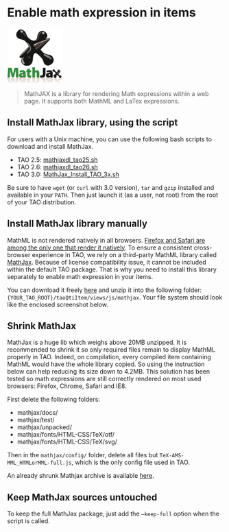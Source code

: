 <!--
created_at: '2013-09-20 08:16:25'
updated_at: '2017-05-11 08:30:00'
authors:
    - 'Vijai Pandey'
contributors:
    - 'Somsack Sipasseuth'
    - 'Jérôme Bogaerts'
    - 'Cyril Hazotte'
    - 'Antoine Robin'
    - 'Jean-Sébastien Conan'
tags:
    - 'Frontend'
    - 'Library'
    - 'JavaScript'
    - 'Math'
-->

# Enable math expression in items

![logo](../resources/third-party/badge-square.png)

> MathJAX is a library for rendering Math expressions within a web page.
> It supports both MathML and LaTex expressions.

## Install MathJax library, using the script

For users with a Unix machine, you can use the following bash scripts to download and install MathJax.

- TAO 2.5: [mathjaxdl_tao25.sh](../resources/third-party/mathjaxdl_tao25.sh)
- TAO 2.6: [mathjaxdl_tao26.sh](../resources/third-party/mathjaxdl_tao26.sh)
- TAO 3.0: [MathJax_Install_TAO_3x.sh](../resources/third-party/MathJax_Install_TAO_3x.sh)

Be sure to have `wget` (or `curl` with 3.0 version), `tar` and `gzip` installed and available in your `PATH`. Then just launch it (as a user, not root) from the root of your TAO distribution.

## Install MathJax library manually

MathML is not rendered natively in all browsers. [Firefox and Safari are among the only one that render it natively](http://caniuse.com/#feat=mathml). To ensure a consistent cross-browser experience in TAO, we rely on a third-party MathML library called [MathJax](http://www.mathjax.org/). Because of license compatibility issue, it cannot be included within the default TAO package. That is why you need to install this library separately to enable math expression in your items.<br/>

You can download it freely [here](http://docs.mathjax.org/en/latest/installation.html#obtaining-mathjax-via-an-archive) and unzip it into the following folder: `{YOUR_TAO_ROOT}/taoQtiItem/views/js/mathjax`. Your file system should look like the enclosed screenshot below.

## Shrink MathJax

MathJax is a huge lib which weighs above 20MB unzipped. It is recommended to shrink it so only required files remain to display MathML properly in TAO. Indeed, on compilation, every compiled item containing MathML would have the whole library copied. So using the instruction below can help reducing its size down to 4.2MB. This solution has been tested so math expressions are still correctly rendered on most used browsers: Firefox, Chrome, Safari and IE8.

First delete the following folders:

- mathjax/docs/
- mathjax/test/
- mathjax/unpacked/
- mathjax/fonts/HTML-CSS/TeX/otf/
- mathjax/fonts/HTML-CSS/TeX/svg/

Then in the `mathjax/config/` folder, delete all files but `TeX-AMS-MML_HTMLorMML-full.js`, which is the only config file used in TAO.

An already shrunk Mathjax archive is available [here](../resources/third-party/mathjax-shrunk.zip).

## Keep MathJax sources untouched

To keep the full MathJax package, just add the `—keep-full` option when the script is called.


